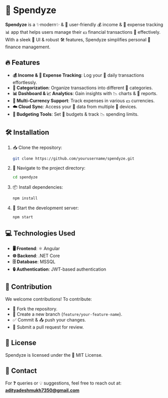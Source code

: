 # 🤑 Spendyze

**Spendyze** is a ✨modern✨ & 👫 user-friendly 💰 income & 💸 expense tracking 📊 app that helps users manage their 💵 financial transactions 🔄 effectively. With a sleek 🎨 UI & robust 🛠️ features, Spendyze simplifies personal 🏦 finance management.

## 🔥 Features

- **💰 Income & 💸 Expense Tracking**: Log your 📅 daily transactions effortlessly.
- **📂 Categorization**: Organize transactions into different 📑 categories.
- **📊 Dashboard & 📈 Analytics**: Gain insights with 📉 charts & 📑 reports.
- **💱 Multi-Currency Support**: Track expenses in various 💵 currencies.
- **☁️ Cloud Sync**: Access your 📂 data from multiple 📱 devices.
- **📏 Budgeting Tools**: Set 🎯 budgets & track 📉 spending limits.

## 🛠️ Installation

1. 📥 Clone the repository:
   ```sh
   git clone https://github.com/yourusername/spendyze.git
   ```
2. 📁 Navigate to the project directory:
   ```sh
   cd spendyze
   ```
3. 📦 Install dependencies:
   ```sh
   npm install
   ```
4. 🚀 Start the development server:
   ```sh
   npm start
   ```

## 💻 Technologies Used

- **🖥️ Frontend**: ⚛️ Angular
- **🌐 Backend**: .NET Core
- **🗄️ Database**: MSSQL
- **🔒 Authentication**: JWT-based authentication

## 🤝 Contribution

We welcome contributions! To contribute:
- 🍴 Fork the repository.
- 🌱 Create a new branch (`feature/your-feature-name`).
- ✅ Commit & 📤 push your changes.
- 🔄 Submit a pull request for review.

## 📝 License

Spendyze is licensed under the 📜 MIT License.

## 📩 Contact

For ❓ queries or 💡 suggestions, feel free to reach out at: **[adityadeshmukh7350@gmail.com](mailto:adityadeshmukh7350@gmail.com)**
